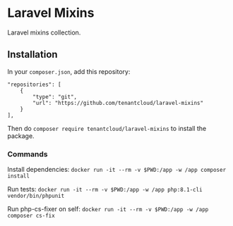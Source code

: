 # Laravel Mixins

Laravel mixins collection.

## Installation

In your `composer.json`, add this repository:
```
"repositories": [
    {
        "type": "git",
        "url": "https://github.com/tenantcloud/laravel-mixins"
    }
],
```
Then do `composer require tenantcloud/laravel-mixins` to install the package.

### Commands
Install dependencies:
`docker run -it --rm -v $PWD:/app -w /app composer install`

Run tests:
`docker run -it --rm -v $PWD:/app -w /app php:8.1-cli vendor/bin/phpunit`

Run php-cs-fixer on self:
`docker run -it --rm -v $PWD:/app -w /app composer cs-fix`
